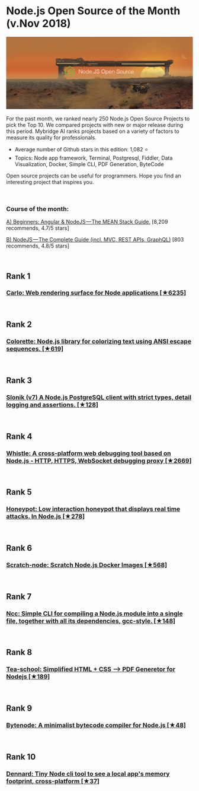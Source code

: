             
# Node.js Open Source of the Month (v.Nov 2018)

<img src="Opensource-Nov-Node.png" width="800" alt="Mybridge"></a>

For the past month, we ranked nearly 250 Node.js Open Source Projects to pick the Top 10. 
We compared projects with new or major release during this period. Mybridge AI ranks projects based on a variety of factors to measure its quality for professionals.

* Average number of Github stars in this edition: 1,082 ⭐️
* Topics: Node app framework, Terminal, Postgresql, Fiddler, Data Visualization, Docker, Simple CLI, PDF Generation, ByteCode

Open source projects can be useful for programmers. Hope you find an interesting project that inspires you.

<br>

### Course of the month:

[A) Beginners: Angular & NodeJS — The MEAN Stack Guide.](http://bit.ly/2HVnkJj) [8,209 recommends, 4.7/5 stars]

[B) NodeJS — The Complete Guide (incl. MVC, REST APIs, GraphQL)](http://bit.ly/2Pgjlzx) [803 recommends, 4.8/5 stars]

<br>

## Rank 1
### [Carlo: Web rendering surface for Node applications [★6235]](https://github.com/GoogleChromeLabs/carlo?utm_source=mybridge&utm_medium=blog&utm_campaign=read_more)


<br>

## Rank 2
### [Colorette: Node.js library for colorizing text using ANSI escape sequences. [★619]](https://github.com/jorgebucaran/clorox?utm_source=mybridge&utm_medium=blog&utm_campaign=read_more)


<br>

## Rank 3
### [Slonik (v7) A Node.js PostgreSQL client with strict types, detail logging and assertions. [★128]](https://github.com/gajus/slonik?utm_source=mybridge&utm_medium=blog&utm_campaign=read_more)


<br>

## Rank 4
### [Whistle: A cross-platform web debugging tool based on Node.js - HTTP, HTTPS, WebSocket debugging proxy [★2669]](https://github.com/avwo/whistle?utm_source=mybridge&utm_medium=blog&utm_campaign=read_more)


<br>

## Rank 5
### [Honeypot: Low interaction honeypot that displays real time attacks. In Node.js [★278]](https://github.com/Shmakov/Honeypot?utm_source=mybridge&utm_medium=blog&utm_campaign=read_more)


<br>

## Rank 6
### [Scratch-node: Scratch Node.js Docker Images [★568]](https://github.com/astefanutti/scratch-node?utm_source=mybridge&utm_medium=blog&utm_campaign=read_more)


<br>

## Rank 7
### [Ncc: Simple CLI for compiling a Node.js module into a single file, together with all its dependencies, gcc-style. [★148]](https://github.com/zeit/ncc?utm_source=mybridge&utm_medium=blog&utm_campaign=read_more)


<br>

## Rank 8
### [Tea-school: Simplified HTML + CSS --> PDF Generetor for Nodejs [★189]](https://github.com/AmirTugi/tea-school?utm_source=mybridge&utm_medium=blog&utm_campaign=read_more)


<br>

## Rank 9
### [Bytenode: A minimalist bytecode compiler for Node.js [★48]](https://github.com/OsamaAbbas/bytenode?utm_source=mybridge&utm_medium=blog&utm_campaign=read_more)


<br>

## Rank 10
### [Dennard:  Tiny Node cli tool to see a local app's memory footprint, cross-platform [★37]](https://github.com/felixrieseberg/dennard?utm_source=mybridge&utm_medium=blog&utm_campaign=read_more)


                    
